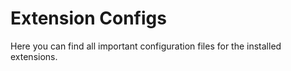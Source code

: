 # Extension Configs
Here you can find all important configuration files for the installed extensions.
